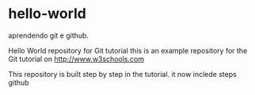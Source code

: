 # hello-world
aprendendo git e github.

Hello World repository for  Git tutorial
this is an example repository for the Git tutorial on http://www.w3schools.com

This repository is built step by step in the tutorial.
it now inclede steps github
